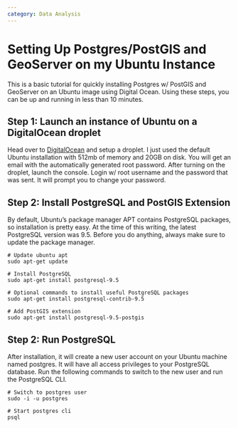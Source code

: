 ```yaml
---
category: Data Analysis
---
```

# Setting Up Postgres/PostGIS and GeoServer on my Ubuntu Instance
This is a basic tutorial for quickly installing Postgres w/ PostGIS and GeoServer on an Ubuntu image using Digital Ocean. Using these steps, you can be up and running in less than 10 minutes.

## Step 1: Launch an instance of Ubuntu on a DigitalOcean droplet
Head over to [DigitalOcean](https://www.digitalocean.com/) and setup a droplet. I just used the default Ubuntu installation with 512mb of memory and 20GB on disk. You will get an email with the automatically generated root password. After turning on the droplet, launch the console. Login w/ root username and the password that was sent. It will prompt you to change your password.

## Step 2: Install PostgreSQL and PostGIS Extension
By default, Ubuntu’s package manager APT contains PostgreSQL packages, so installation is pretty easy. At the time of this writing, the latest PostgreSQL version was 9.5. Before you do anything, always make sure to update the package manager.
```
# Update ubuntu apt
sudo apt-get update

# Install PostgreSQL
sudo apt-get install postgresql-9.5

# Optional commands to install useful PostgreSQL packages
sudo apt-get install postgresql-contrib-9.5

# Add PostGIS extension
sudo apt-get install postgresql-9.5-postgis
```

## Step 2: Run PostgreSQL
After installation, it will create a new user account on your Ubuntu machine named postgres. It will have all access privileges to your PostgreSQL database. Run the following commands to switch to the new user and run the PostgreSQL CLI.
```
# Switch to postgres user
sudo -i -u postgres

# Start postgres cli
psql
```


